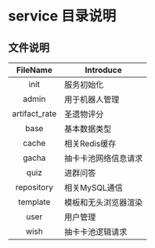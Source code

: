# service 目录说明

## 文件说明

|  FileName  | Introduce   |
|:----------:|-------------|
|    init    | 服务初始化       |
|   admin    | 用于机器人管理     |
|artifact_rate| 圣遗物评分     |
|    base    | 基本数据类型      |
|   cache    | 相关Redis缓存   |
|   gacha    | 抽卡卡池网络信息请求  |
|    quiz    | 进群问答        |
| repository | 相关MySQL通信   |
|  template  | 模板和无头浏览器渲染  |
|    user    | 用户管理        |
|    wish    | 抽卡卡池逻辑请求    |

